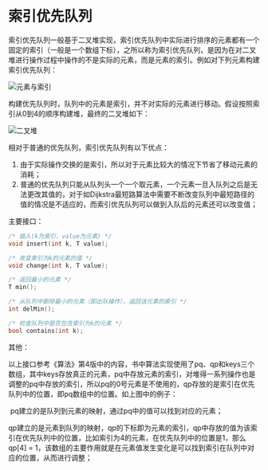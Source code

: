 # 索引优先队列

​        索引优先队列一般基于二叉堆实现，索引优先队列中实际进行排序的元素都有一个固定的索引（一般是一个数组下标），之所以称为索引优先队列，是因为在对二叉堆进行操作过程中操作的不是实际的元素，而是元素的索引。例如对下列元素构建索引优先队列：

 ![元素与索引](F:\Code\basic_algorithm\queue\索引优先队列.jpg)

​        构建优先队列时，队列中的元素是索引，并不对实际的元素进行移动。假设按照索引从0到4的顺序构建堆，最终的二叉堆如下：

 ![二叉堆](二叉堆.jpg)

相对于普通的优先队列，索引优先队列有以下优点：

1. 由于实际操作交换的是索引，所以对于元素比较大的情况下节省了移动元素的消耗；
2. 普通的优先队列只能从队列头一个一个取元素，一个元素一旦入队列之后是无法更改其值的，对于如Dijkstra最短路算法中需要不断改变队列中最短路径的值的情况是不适应的，而索引优先队列可以做到入队后的元素还可以改变值；

主要接口：

```c
/* 插入(k为索引，value为元素) */
void insert(int k, T value);

/* 改变索引为k的元素的值 */
void change(int k, T value);

/* 返回最小的元素 */
T min();

/* 从队列中删除最小的元素（即出队操作），返回该元素的索引 */
int delMin();

/* 检查队列中是否包含索引为k的元素 */
bool contains(int k);
```

其他：

​        以上接口参考《算法》第4版中的内容，书中算法实现使用了pq、qp和keys三个数组，其中keys存放真正的元素，pq中存放元素的索引，对堆得一系列操作也是调整的pq中存放的索引，所以pq的0号元素是不使用的，qp存放的是索引在优先队列中的位置，即pq数组中的位置。如上图中的例子：

​       pq建立的是队列到元素的映射，通过pq中的值可以找到对应的元素；

​        qp建立的是元素到队列的映射，qp的下标即为元素的索引，qp中存放的值为该索引在优先队列中的位置，比如索引为4的元素，在优先队列中的位置是1，那么qp[4] = 1，该数组的主要作用就是在元素值发生变化是可以找到索引在队列中对应的位置，从而进行调整；





